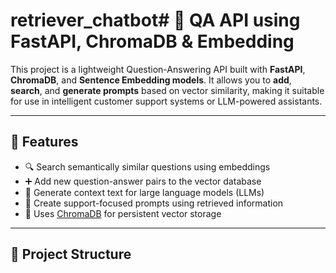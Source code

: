 # retriever_chatbot# 🧠 QA API using FastAPI, ChromaDB & Embedding

This project is a lightweight Question-Answering API built with **FastAPI**, **ChromaDB**, and **Sentence Embedding models**. It allows you to **add**, **search**, and **generate prompts** based on vector similarity, making it suitable for use in intelligent customer support systems or LLM-powered assistants.

---

## 🚀 Features

- 🔍 Search semantically similar questions using embeddings
- ➕ Add new question-answer pairs to the vector database
- 🧠 Generate context text for large language models (LLMs)
- 🧾 Create support-focused prompts using retrieved information
- 💾 Uses [ChromaDB](https://www.trychroma.com/) for persistent vector storage

---

## 📁 Project Structure

